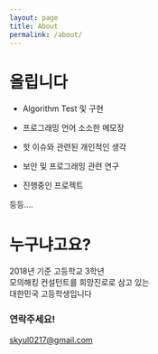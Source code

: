 ```yaml
---
layout: page
title: About
permalink: /about/
---
```


# 올립니다

- Algorithm Test 및 구현  

- 프로그래밍 언어 소소한 메모장  

- 핫 이슈와 관련된 개인적인 생각  

- 보안 및 프로그래밍 관련 연구  

- 진행중인 프로젝트  


등등....

# 누구냐고요?

2018년 기준 고등학교 3학년  
모의해킹 컨설턴트를 희망진로로 삼고 있는  
대한민국 고등학생입니다  

### 연락주세요!

[skyul0217@gmail.com](mailto:skyul0217@gmail.com)
